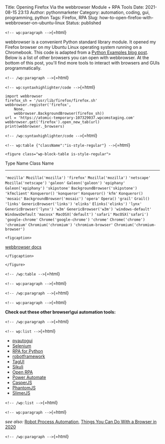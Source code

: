 Title: Opening Firefox Via the webbrowser Module + RPA Tools
Date: 2021-08-15 23:13
Author: pythonmarketer
Category: automation, coding, gui, programming, python
Tags: Firefox, RPA
Slug: how-to-open-firefox-with-webbrowser-on-ubuntu-linux
Status: published

`<!-- wp:paragraph -->`{=html}

webbrowser is a convenient Python standard library module. It opened my Firefox browser on my Ubuntu Linux operating system running on a Chromebook. This code is adapted from a [Python Examples blog post](https://pythonexamples.org/python-open-url-in-firefox-browser/). Below is a list of other browsers you can open with webbrowser. At the bottom of this post, you'll find more tools to interact with browsers and GUIs programmatically.

`<!-- /wp:paragraph -->`{=html}

`<!-- wp:syntaxhighlighter/code -->`{=html}

``` wp-block-syntaxhighlighter-code
import webbrowser
firefox_sh = '/usr/lib/firefox/firefox.sh'
webbrowser.register('firefox',
    None,
    webbrowser.BackgroundBrowser(firefox_sh))
url = 'https://atomic-temporary-107329037.wpcomstaging.com'
webbrowser.get('firefox').open_new_tab(url)
print(webbrowser._browsers)
```

`<!-- /wp:syntaxhighlighter/code -->`{=html}

`<!-- wp:table {"className":"is-style-regular"} -->`{=html}

```{=html}
<figure class="wp-block-table is-style-regular">
```
  Type Name              Class Name
  ---------------------- ----------------------------------
  `'mozilla'`            `Mozilla('mozilla')`
  `'firefox'`            `Mozilla('mozilla')`
  `'netscape'`           `Mozilla('netscape')`
  `'galeon'`             `Galeon('galeon')`
  `'epiphany'`           `Galeon('epiphany')`
  `'skipstone'`          `BackgroundBrowser('skipstone')`
  `'kfmclient'`          `Konqueror()`
  `'konqueror'`          `Konqueror()`
  `'kfm'`                `Konqueror()`
  `'mosaic'`             `BackgroundBrowser('mosaic')`
  `'opera'`              `Opera()`
  `'grail'`              `Grail()`
  `'links'`              `GenericBrowser('links')`
  `'elinks'`             `Elinks('elinks')`
  `'lynx'`               `GenericBrowser('lynx')`
  `'w3m'`                `GenericBrowser('w3m')`
  `'windows-default'`    `WindowsDefault`
  `'macosx'`             `MacOSX('default')`
  `'safari'`             `MacOSX('safari')`
  `'google-chrome'`      `Chrome('google-chrome')`
  `'chrome'`             `Chrome('chrome')`
  `'chromium'`           `Chromium('chromium')`
  `'chromium-browser'`   `Chromium('chromium-browser')`

```{=html}
<figcaption>
```
[webbrowser docs](https://docs.python.org/3/library/webbrowser.html#webbrowser.get)

```{=html}
</figcaption>
```
```{=html}
</figure>
```
`<!-- /wp:table -->`{=html}

`<!-- wp:paragraph -->`{=html}

`<!-- /wp:paragraph -->`{=html}

`<!-- wp:paragraph -->`{=html}

**Check out these other browser\\gui automation tools:**

`<!-- /wp:paragraph -->`{=html}

`<!-- wp:list -->`{=html}

-   [pyautogui](https://pyautogui.readthedocs.io/en/latest/)
-   [Selenium](https://www.selenium.dev/selenium/docs/api/py/)
-   [RPA for Python](https://github.com/tebelorg/RPA-Python)
-   [robotframework](https://github.com/robotframework/robotframework)
-   [TagUI](https://github.com/kelaberetiv/TagUI)
-   [Sikuli](https://github.com/RaiMan/SikuliX1)
-   [Open RPA](https://github.com/open-rpa/openrpa)
-   [Power Automate](https://flow.microsoft.com/en-us/blog/automate-tasks-with-power-automate-desktop-for-windows-10-no-additional-cost/)
-   [CasperJS](https://www.casperjs.org/)
-   [PhantomJS](https://github.com/ariya/phantomjs)
-   [SlimerJS](https://slimerjs.org/)

`<!-- /wp:list -->`{=html}

`<!-- wp:paragraph -->`{=html}

*see* *also:* [Robot Process Automation](https://en.wikipedia.org/wiki/Robotic_process_automation), [Things You Can Do With a Browser in 2020](https://github.com/luruke/browser-2020)

`<!-- /wp:paragraph -->`{=html}
